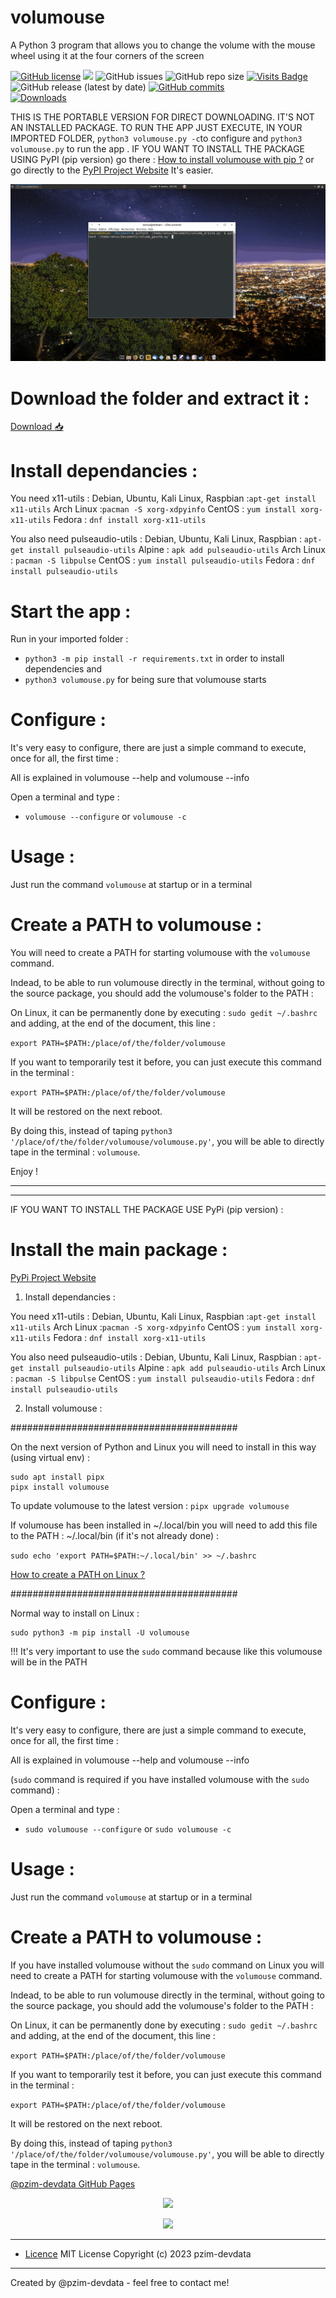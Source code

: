 # volumouse
A Python 3 program that allows you to change the volume with the mouse wheel using it at the four corners of the screen


[![GitHub license](https://img.shields.io/github/license/pzim-devdata/volumouse?style=plastic)](https://github.com/pzim-devdata/volumouse/blob/main/LICENSE)    ![](https://img.shields.io/badge/Works%20with-Python%203-red?style=plastic)    ![GitHub issues](https://img.shields.io/github/issues/pzim-devdata/volumouse?style=plastic)    [](https://github.com/pzim-devdata/volumouse/issues)    ![GitHub repo size](https://img.shields.io/github/repo-size/pzim-devdata/volumouse?style=plastic)    [![Visits Badge](https://badges.strrl.dev/visits/pzim-devdata/volumouse)](https://badges.strrl.dev)    ![GitHub release (latest by date)](https://img.shields.io/github/v/release/pzim-devdata/volumouse?style=plastic)    [![GitHub commits](https://img.shields.io/github/commits-since/pzim-devdata/volumouse/v0.0.1.svg?style=plastic)](https://GitHub.com/pzim-devata/volumouse/commit/)    
[![Downloads](https://static.pepy.tech/personalized-badge/volumouse?period=total&units=international_system&left_color=grey&right_color=blue&left_text=PyPI%20downloads)](https://pepy.tech/project/volumouse)




THIS IS THE PORTABLE VERSION FOR DIRECT DOWNLOADING. IT'S NOT AN INSTALLED PACKAGE. TO RUN THE APP JUST EXECUTE, IN YOUR IMPORTED FOLDER, `python3 volumouse.py -c`to configure and `python3 volumouse.py` to run the app . IF YOU WANT TO INSTALL THE PACKAGE USING PyPI (pip version) go there : [How to install volumouse with pip ?](https://github.com/pzim-devdata/volumouse#install-the-main-package-) or go directly to the [PyPI Project Website](https://pypi.org/project/volumouse/#description) It's easier.



![GifVolumouse.gif](GifVolumouse.gif)

# Download the folder and extract it : 

[Download :inbox_tray:](https://github.com/pzim-devdata/volumouse/releases/download/v0.0.1/volumouse.zip)

# Install dependancies :

You need x11-utils :
Debian, Ubuntu, Kali Linux, Raspbian :`apt-get install x11-utils`
Arch Linux :`pacman -S xorg-xdpyinfo`
CentOS : `yum install xorg-x11-utils`
Fedora : `dnf install xorg-x11-utils`

You also need pulseaudio-utils :
Debian, Ubuntu, Kali Linux, Raspbian : `apt-get install pulseaudio-utils`
Alpine : `apk add pulseaudio-utils`
Arch Linux : `pacman -S libpulse`
CentOS : `yum install pulseaudio-utils`
Fedora : `dnf install pulseaudio-utils`

# Start the app :

Run in your imported folder : 

- `python3 -m pip install -r requirements.txt` in order to install dependencies
and
- `python3 volumouse.py` for being sure that volumouse starts

# Configure :

It's very easy to configure, there are just a simple command to execute, once for all, the first time :

All is explained in volumouse --help and volumouse --info

Open a terminal and type :
- `volumouse --configure` or `volumouse -c`



# Usage : 


Just run the command `volumouse` at startup or in a terminal



# Create a PATH to volumouse :


You will need to create a PATH for starting volumouse with the `volumouse` command.

Indead, to be able to run volumouse directly in the terminal, without going to the source package, you should add the volumouse's folder to the PATH :

On Linux, it can be permanently done by executing : `sudo gedit ~/.bashrc` and adding, at the end of the document, this line :

`export PATH=$PATH:/place/of/the/folder/volumouse`



If you want to temporarily test it before, you can just execute this command in the terminal : 

`export PATH=$PATH:/place/of/the/folder/volumouse` 

It will be restored on the next reboot.



By doing this, instead of taping `python3 '/place/of/the/folder/volumouse/volumouse.py'`,
you will be able to directly tape in the terminal : `volumouse`.

Enjoy !

-------------------------------------------------------------------------------------------------------------------------
-------------------------------------------------------------------------------------------------------------------------

IF YOU WANT TO INSTALL THE PACKAGE USE PyPi (pip version) :

# Install the main package :
[PyPi Project Website](https://pypi.org/project/volumouse/#description)

1. Install dependancies :

You need x11-utils :
Debian, Ubuntu, Kali Linux, Raspbian :`apt-get install x11-utils`
Arch Linux :`pacman -S xorg-xdpyinfo`
CentOS : `yum install xorg-x11-utils`
Fedora : `dnf install xorg-x11-utils`

You also need pulseaudio-utils :
Debian, Ubuntu, Kali Linux, Raspbian : `apt-get install pulseaudio-utils`
Alpine : `apk add pulseaudio-utils`
Arch Linux : `pacman -S libpulse`
CentOS : `yum install pulseaudio-utils`
Fedora : `dnf install pulseaudio-utils`


2. Install volumouse :

#########################################

On the next version of Python and Linux you will need to install in this way (using virtual env) :

```
sudo apt install pipx
pipx install volumouse
```
To update volumouse to the latest version :
`pipx upgrade volumouse`

If volumouse has been installed in ~/.local/bin you will need to add this file to the PATH : ~/.local/bin (if it's not already done) :

`sudo echo 'export PATH=$PATH:~/.local/bin' >> ~/.bashrc`

[How to create a PATH on Linux ?](https://linuxize.com/post/how-to-add-directory-to-path-in-linux/)

#########################################

Normal way to install on Linux :

```
sudo python3 -m pip install -U volumouse
```

!!! It's very important to use the `sudo` command because like this volumouse will be in the PATH


# Configure :


It's very easy to configure, there are just a simple command to execute, once for all, the first time :

All is explained in volumouse --help and volumouse --info

(`sudo` command is required if you have installed volumouse with the `sudo` command) :

Open a terminal and type :
- `sudo volumouse --configure` or `sudo volumouse -c`



# Usage : 


Just run the command `volumouse` at startup or in a terminal



# Create a PATH to volumouse :


If you have installed volumouse without the `sudo` command on Linux you will need to create a PATH for starting volumouse with the `volumouse` command.

Indead, to be able to run volumouse directly in the terminal, without going to the source package, you should add the volumouse's folder to the PATH :

On Linux, it can be permanently done by executing : `sudo gedit ~/.bashrc` and adding, at the end of the document, this line :

`export PATH=$PATH:/place/of/the/folder/volumouse`



If you want to temporarily test it before, you can just execute this command in the terminal : 

`export PATH=$PATH:/place/of/the/folder/volumouse` 

It will be restored on the next reboot.



By doing this, instead of taping `python3 '/place/of/the/folder/volumouse/volumouse.py'`,
you will be able to directly tape in the terminal : `volumouse`.





[@pzim-devdata GitHub Pages](https://github.com/pzim-devdata/volumouse/issues)






<p align="center" width="100%">
    <img width="33%" src="https://www.evinco-software.com/eng/techImage/volumouse-mouse-volume-control.jpg"> 
</p>





<p align="center" width="100%">
    <img width="33%" src="https://avatars.githubusercontent.com/u/52496172?v=4"> 
</p>

------------------------------------------------------------------

- [Licence](https://github.com/pzim-devdata/DATA-developer/raw/master/LICENSE)
MIT License Copyright (c) 2023 pzim-devdata

------------------------------------------------------------------

Created by @pzim-devdata - feel free to contact me!


